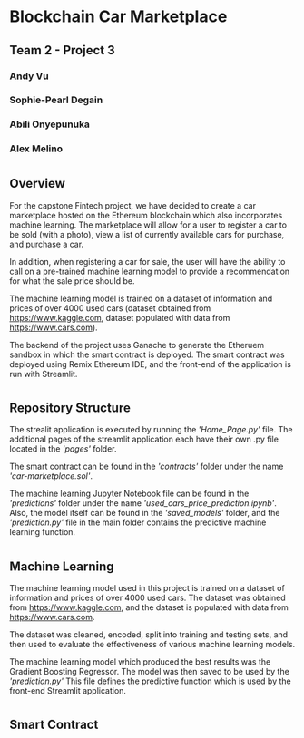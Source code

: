 
# Blockchain Car Marketplace

## **Team 2 - Project 3**

### Andy Vu
### Sophie-Pearl Degain 
### Abili Onyepunuka
### Alex Melino
#
#

## **Overview**

For the capstone Fintech project, we have decided to create a car marketplace hosted on the Ethereum blockchain which also incorporates machine learning. The marketplace will allow for a user to register a car to be sold (with a photo), view a list of currently available cars for purchase, and purchase a car. 

In addition, when registering a car for sale, the user will have the ability to call on a pre-trained machine learning model to provide a recommendation for what the sale price should be. 

The machine learning model is trained on a dataset of information and prices of over 4000 used cars (dataset obtained from https://www.kaggle.com, dataset populated with data from https://www.cars.com). 

The backend of the project uses Ganache to generate the Etheruem sandbox in which the smart contract is deployed. The smart contract was deployed using Remix Ethereum IDE, and the front-end of the application is run with Streamlit.
#
#

## **Repository Structure**

The strealit application is executed by running the *'Home_Page.py'* file. The additional pages of the streamlit application each have their own .py file located in the *'pages'* folder.

The smart contract can be found in the *'contracts'* folder under the name *'car-marketplace.sol'*. 

The machine learning Jupyter Notebook file can be found in the *'predictions'* folder under the name *'used_cars_price_prediction.ipynb'*. Also, the model itself can be found in the *'saved_models'* folder, and the *'prediction.py'* file in the main folder contains the predictive machine learning function.
#
#

## **Machine Learning**

The machine learning model used in this project is trained on a dataset of information and prices of over 4000 used cars. The dataset was obtained from https://www.kaggle.com, and the dataset is populated with data from https://www.cars.com. 

The dataset was cleaned, encoded, split into training and testing sets, and then used to evaluate the effectiveness of various machine learning models.

The machine learning model which produced the best results was the Gradient Boosting Regressor. The model was then saved to be used by the *'prediction.py'* This file defines the predictive function which is used by the front-end Streamlit application.
#
#


## **Smart Contract**



#
#